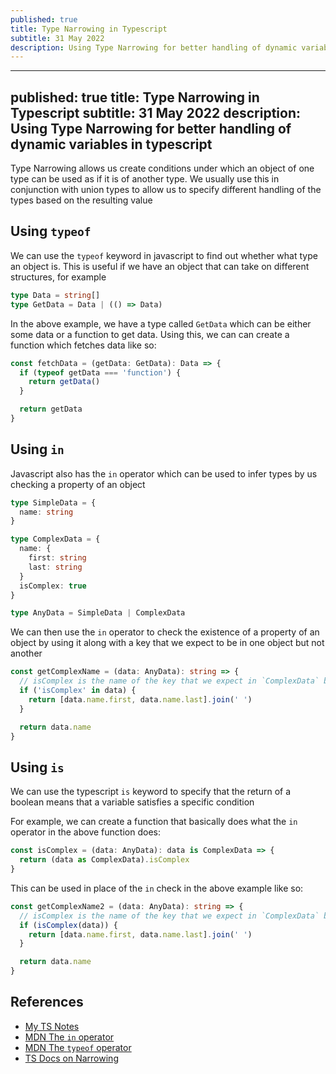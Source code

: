```yaml
---
published: true
title: Type Narrowing in Typescript
subtitle: 31 May 2022
description: Using Type Narrowing for better handling of dynamic variables in typescript
---
```


---
published: true
title: Type Narrowing in Typescript
subtitle: 31 May 2022
description: Using Type Narrowing for better handling of dynamic variables in typescript
---

Type Narrowing allows us create conditions under which an object of one type can be used as if it is of another type. We usually use this in conjunction with union types to allow us to specify different handling of the types based on the resulting value

## Using `typeof`

We can use the `typeof` keyword in javascript to find out whether what type an object is. This is useful if we have an object that can take on different structures, for example

```ts
type Data = string[]
type GetData = Data | (() => Data)
```

In the above example, we have a type called `GetData` which can be either some data or a function to get data. Using this, we can can create a function which fetches data like so:

```ts
const fetchData = (getData: GetData): Data => {
  if (typeof getData === 'function') {
    return getData()
  }

  return getData
}
```

## Using `in`

Javascript also has the `in` operator which can be used to infer types by us checking a property of an object

```ts
type SimpleData = {
  name: string
}

type ComplexData = {
  name: {
    first: string
    last: string
  }
  isComplex: true
}

type AnyData = SimpleData | ComplexData
```

We can then use the `in` operator to check the existence of a property of an object by using it along with a key that we expect to be in one object but not another

```ts
const getComplexName = (data: AnyData): string => {
  // isComplex is the name of the key that we expect in `ComplexData` but not `SimpleData`
  if ('isComplex' in data) {
    return [data.name.first, data.name.last].join(' ')
  }

  return data.name
}
```

## Using `is`

We can use the typescript `is` keyword to specify that the return of a boolean means that a variable satisfies a specific condition

For example, we can create a function that basically does what the `in` operator in the above function does:

```ts
const isComplex = (data: AnyData): data is ComplexData => {
  return (data as ComplexData).isComplex
}
```

This can be used in place of the `in` check in the above example like so:

```ts
const getComplexName2 = (data: AnyData): string => {
  // isComplex is the name of the key that we expect in `ComplexData` but not `SimpleData`
  if (isComplex(data)) {
    return [data.name.first, data.name.last].join(' ')
  }

  return data.name
}
```

## References

- [My TS Notes](/docs/javascript/typescript-basics)
- [MDN The `in` operator](https://developer.mozilla.org/en-US/docs/Web/JavaScript/Reference/Operators/in)
- [MDN The `typeof` operator](https://developer.mozilla.org/en-US/docs/Web/JavaScript/Reference/Operators/typeof)
- [TS Docs on Narrowing](https://www.typescriptlang.org/docs/handbook/2/narrowing.html)
